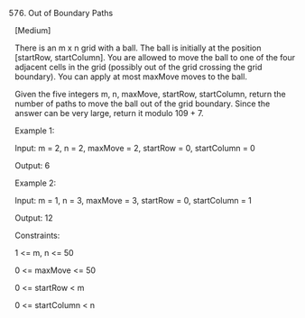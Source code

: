 576. Out of Boundary Paths

[Medium]

There is an m x n grid with a ball. The ball is initially at the position [startRow, startColumn]. You are allowed to move the ball to one of the four adjacent cells in the grid (possibly out of the grid crossing the grid boundary). You can apply at most maxMove moves to the ball.

Given the five integers m, n, maxMove, startRow, startColumn, return the number of paths to move the ball out of the grid boundary. Since the answer can be very large, return it modulo 109 + 7.

Example 1:

Input: m = 2, n = 2, maxMove = 2, startRow = 0, startColumn = 0

Output: 6

Example 2:

Input: m = 1, n = 3, maxMove = 3, startRow = 0, startColumn = 1

Output: 12


Constraints:

1 <= m, n <= 50

0 <= maxMove <= 50

0 <= startRow < m

0 <= startColumn < n